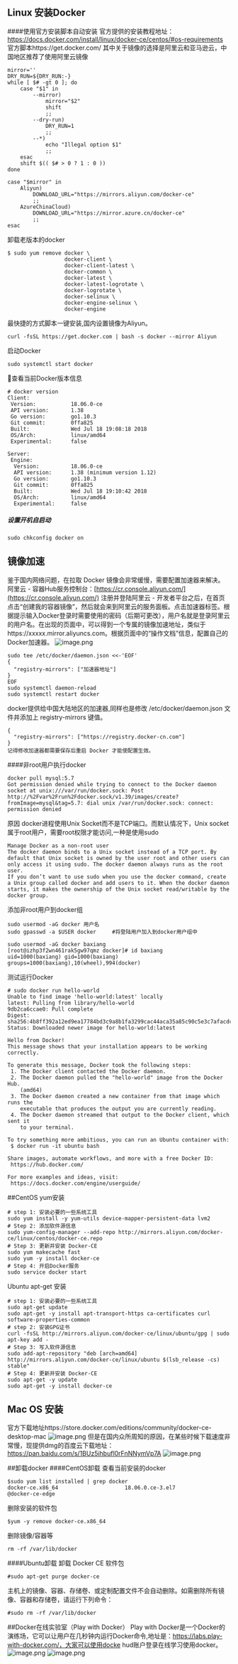 ## Linux 安装Docker
####使用官方安装脚本自动安装
官方提供的安装教程地址：https://docs.docker.com/install/linux/docker-ce/centos/#os-requirements
官方脚本https://get.docker.com/ 其中关于镜像的选择是阿里云和亚马逊云，中国地区推荐了使用阿里云镜像
```
mirror=''
DRY_RUN=${DRY_RUN:-}
while [ $# -gt 0 ]; do
	case "$1" in
		--mirror)
			mirror="$2"
			shift
			;;
		--dry-run)
			DRY_RUN=1
			;;
		--*)
			echo "Illegal option $1"
			;;
	esac
	shift $(( $# > 0 ? 1 : 0 ))
done

case "$mirror" in
	Aliyun)
		DOWNLOAD_URL="https://mirrors.aliyun.com/docker-ce"
		;;
	AzureChinaCloud)
		DOWNLOAD_URL="https://mirror.azure.cn/docker-ce"
		;;
esac
```
卸载老版本的docker
```
$ sudo yum remove docker \
                  docker-client \
                  docker-client-latest \
                  docker-common \
                  docker-latest \
                  docker-latest-logrotate \
                  docker-logrotate \
                  docker-selinux \
                  docker-engine-selinux \
                  docker-engine
```
最快捷的方式脚本一键安装,国内设置镜像为Aliyun。
```
curl -fsSL https://get.docker.com | bash -s docker --mirror Aliyun
```
启动Docker
```
sudo systemctl start docker
```
查看当前Docker版本信息
```
# docker version
Client:
 Version:           18.06.0-ce
 API version:       1.38
 Go version:        go1.10.3
 Git commit:        0ffa825
 Built:             Wed Jul 18 19:08:18 2018
 OS/Arch:           linux/amd64
 Experimental:      false

Server:
 Engine:
  Version:          18.06.0-ce
  API version:      1.38 (minimum version 1.12)
  Go version:       go1.10.3
  Git commit:       0ffa825
  Built:            Wed Jul 18 19:10:42 2018
  OS/Arch:          linux/amd64
  Experimental:     false
```
##### 设置开机自启动
```
sudo chkconfig docker on
```
## 镜像加速
鉴于国内网络问题，在拉取 Docker 镜像会非常缓慢，需要配置加速器来解决。
阿里云 - 容器Hub服务控制台：[https://cr.console.aliyun.com/](https://cr.console.aliyun.com/)
注册并登陆阿里云 - 开发者平台之后，在首页点击“创建我的容器镜像”，然后就会来到阿里云的服务面板。点击加速器标签。根据提示输入Docker登录时需要使用的密码（后期可更改），用户名就是登录阿里云的用户名。在出现的页面中，可以得到一个专属的镜像加速地址，类似于https://xxxxx.mirror.aliyuncs.com。根据页面中的“操作文档”信息，配置自己的Docker加速器。
![image.png](https://upload-images.jianshu.io/upload_images/143845-988ce73fb57611e7.png?imageMogr2/auto-orient/strip%7CimageView2/2/w/1240)
```
sudo tee /etc/docker/daemon.json <<-'EOF'
{
  "registry-mirrors": ["加速器地址"]
}
EOF
sudo systemctl daemon-reload
sudo systemctl restart docker
```
docker提供给中国大陆地区的加速器,同样也是修改 /etc/docker/daemon.json 文件并添加上 registry-mirrors 键值。
```
{
  "registry-mirrors": ["https://registry.docker-cn.com"]
}
记得修改加速器都需要保存后重启 Docker 才能使配置生效。
```
####非root用户执行docker 
```
docker pull mysql:5.7
Got permission denied while trying to connect to the Docker daemon socket at unix:///var/run/docker.sock: Post http://%2Fvar%2Frun%2Fdocker.sock/v1.39/images/create?fromImage=mysql&tag=5.7: dial unix /var/run/docker.sock: connect: permission denied
```
原因
docker进程使用Unix Socket而不是TCP端口。而默认情况下，Unix socket属于root用户，需要root权限才能访问,一种是使用sudo 
```
Manage Docker as a non-root user
The docker daemon binds to a Unix socket instead of a TCP port. By default that Unix socket is owned by the user root and other users can only access it using sudo. The docker daemon always runs as the root user.
If you don’t want to use sudo when you use the docker command, create a Unix group called docker and add users to it. When the docker daemon starts, it makes the ownership of the Unix socket read/writable by the docker group.
```
添加非root用户到docker组
```
sudo usermod -aG docker 用户名
sudo gpasswd -a $USER docker     #将登陆用户加入到docker用户组中
```
```
sudo usermod -aG docker baxiang
[root@izhp3f2wn461rak5gw97qmz docker]# id baxiang
uid=1000(baxiang) gid=1000(baxiang) groups=1000(baxiang),10(wheel),994(docker)
```
测试运行Docker
```
# sudo docker run hello-world
Unable to find image 'hello-world:latest' locally
latest: Pulling from library/hello-world
9db2ca6ccae0: Pull complete
Digest: sha256:4b8ff392a12ed9ea17784bd3c9a8b1fa3299cac44aca35a85c90c5e3c7afacdc
Status: Downloaded newer image for hello-world:latest

Hello from Docker!
This message shows that your installation appears to be working correctly.

To generate this message, Docker took the following steps:
 1. The Docker client contacted the Docker daemon.
 2. The Docker daemon pulled the "hello-world" image from the Docker Hub.
    (amd64)
 3. The Docker daemon created a new container from that image which runs the
    executable that produces the output you are currently reading.
 4. The Docker daemon streamed that output to the Docker client, which sent it
    to your terminal.

To try something more ambitious, you can run an Ubuntu container with:
 $ docker run -it ubuntu bash

Share images, automate workflows, and more with a free Docker ID:
 https://hub.docker.com/

For more examples and ideas, visit:
 https://docs.docker.com/engine/userguide/
```
##CentOS yum安装
```
# step 1: 安装必要的一些系统工具
sudo yum install -y yum-utils device-mapper-persistent-data lvm2
# Step 2: 添加软件源信息
sudo yum-config-manager --add-repo http://mirrors.aliyun.com/docker-ce/linux/centos/docker-ce.repo
# Step 3: 更新并安装 Docker-CE
sudo yum makecache fast
sudo yum -y install docker-ce
# Step 4: 开启Docker服务
sudo service docker start
```
Ubuntu  apt-get 安装
```
# step 1: 安装必要的一些系统工具
sudo apt-get update
sudo apt-get -y install apt-transport-https ca-certificates curl software-properties-common
# step 2: 安装GPG证书
curl -fsSL http://mirrors.aliyun.com/docker-ce/linux/ubuntu/gpg | sudo apt-key add -
# Step 3: 写入软件源信息
sudo add-apt-repository "deb [arch=amd64] http://mirrors.aliyun.com/docker-ce/linux/ubuntu $(lsb_release -cs) stable"
# Step 4: 更新并安装 Docker-CE
sudo apt-get -y update
sudo apt-get -y install docker-ce
```
## Mac OS 安装
官方下载地址https://store.docker.com/editions/community/docker-ce-desktop-mac
![image.png](https://upload-images.jianshu.io/upload_images/143845-2a113cf6b1553551.png?imageMogr2/auto-orient/strip%7CimageView2/2/w/1240)
但是在国内众所周知的原因，在某些时候下载速度非常慢，现提供dmg的百度云下载地址：
https://pan.baidu.com/s/1BUz5ihbufl0rFnNNymVp7A
![image.png](https://upload-images.jianshu.io/upload_images/143845-8563bc50b98a1057.png?imageMogr2/auto-orient/strip%7CimageView2/2/w/1240)


##卸载docker
####CentOS卸载
查看当前安装的docker
```
$sudo yum list installed | grep docker
docker-ce.x86_64                     18.06.0.ce-3.el7                @docker-ce-edge
```
删除安装的软件包
```
$yum -y remove docker-ce.x86_64
```
删除镜像/容器等
```
rm -rf /var/lib/docker
```
####Ubuntu卸载
卸载 Docker CE 软件包
```
#sudo apt-get purge docker-ce
```
主机上的镜像、容器、存储卷、或定制配置文件不会自动删除。如需删除所有镜像、容器和存储卷，请运行下列命令：
```
#sudo rm -rf /var/lib/docker
```
##Docker在线实验室（Play with Docker）
Play with Docker是一个Docker的演练场，它可以让用户在几秒钟内运行Docker命令,地址是：https://labs.play-with-docker.com/，大家可以使用docke hud账户登录在线学习使用docker。
![image.png](https://upload-images.jianshu.io/upload_images/143845-de320f149cb39596.png?imageMogr2/auto-orient/strip%7CimageView2/2/w/1240)
![image.png](https://upload-images.jianshu.io/upload_images/143845-4986b6157bc68f13.png?imageMogr2/auto-orient/strip%7CimageView2/2/w/1240)
